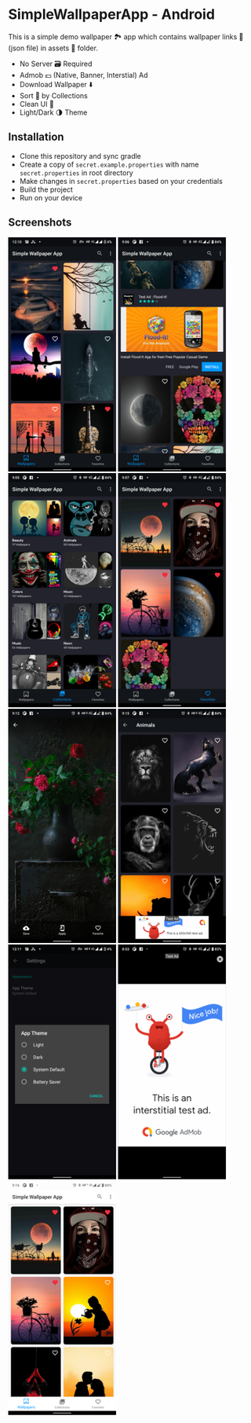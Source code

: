 # SimpleWallpaperApp - Android
This is a simple demo wallpaper 🏞️ app which contains wallpaper links 🔗 (json file) in assets 📂 folder.

- No Server 🗃️ Required
- Admob 💵 (Native, Banner, Interstial) Ad
- Download Wallpaper ⬇️
- Sort 🔎 by Collections
- Clean UI 💚
- Light/Dark 🌗 Theme

## Installation
- Clone this repository and sync gradle
- Create a copy of `secret.example.properties` with name `secret.properties` in root directory
- Make changes in `secret.properties` based on your credentials
- Build the project
- Run on your device

## Screenshots
<p float="left">
    <img src="screenshots/home.png" alt="Home" width="220">
    <img src="screenshots/home_native_ad.png" alt="Splash Screen" width="220">
    <img src="screenshots/collection.png" alt="Splash Screen" width="220">
    <img src="screenshots/fav.png" alt="Main Menu" width="220">
    <img src="screenshots/wall.png" alt="Question Page" width="220">
    <img src="screenshots/category_banner.png" alt="Game Over" width="220">
    <img src="screenshots/settings.png" alt="Game Over" width="220">
    <img src="screenshots/int_ad.png" alt="Game Over" width="220">
    <img src="screenshots/light.png" alt="Game Over" width="220">
</p>

